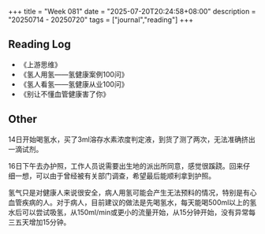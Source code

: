 +++
title = "Week 081"
date = "2025-07-20T20:24:58+08:00"
description = "20250714 - 20250720"
tags = ["journal","reading"]
+++
## Reading Log

* 《上游思维》
* 《氢人用氢——氢健康案例100问》
* 《氢人看氢——氢健康从业100问》
* 《别让不懂血管健康害了你》

## Other

14日开始喝氢水，买了3ml溶存水素浓度判定液，到货了测了两次，无法准确挤出一滴试剂。

16日下午去办护照，工作人员说需要出生地的派出所同意，感觉很蹊跷。回来仔细一想，可以由于曾经被有关部门调查，希望最后能顺利拿到护照。

氢气只是对健康人来说很安全，病人用氢可能会产生无法预料的情况，特别是有心血管疾病的人。对于病人，目前建议的做法是先喝氢水，每天能喝500ml以上的氢水后可以尝试吸氢，从150ml/min或更小的流量开始，从15分钟开始，没有异常每三五天增加15分钟。


